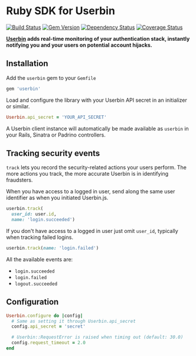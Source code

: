 # Ruby SDK for Userbin

[![Build Status](https://travis-ci.org/userbin/userbin-ruby.png)](https://travis-ci.org/userbin/userbin-ruby)
[![Gem Version](https://badge.fury.io/rb/userbin.png)](http://badge.fury.io/rb/userbin)
[![Dependency Status](https://gemnasium.com/userbin/userbin-ruby.png)](https://gemnasium.com/userbin/userbin-ruby)
[![Coverage Status](https://coveralls.io/repos/userbin/userbin-ruby/badge.png)](https://coveralls.io/r/userbin/userbin-ruby)

**[Userbin](https://userbin.com) adds real-time monitoring of your authentication stack, instantly notifying you and your users on potential account hijacks.**

## Installation

Add the `userbin` gem to your `Gemfile`

```ruby
gem 'userbin'
```

Load and configure the library with your Userbin API secret in an initializer or similar.

```ruby
Userbin.api_secret = 'YOUR_API_SECRET'
```

A Userbin client instance will automatically be made available as `userbin` in your Rails, Sinatra or Padrino controllers.

## Tracking security events

`track` lets you record the security-related actions your users perform. The more actions you track, the more accurate Userbin is in identifying fraudsters.

When you have access to a logged in user, send along the same user identifier as when you initiated Userbin.js.

```ruby
userbin.track(
  user_id: user.id,
  name: 'login.succeeded')
```

If you don't have access to a logged in user just omit `user_id`, typically when tracking failed logins.

```ruby
userbin.track(name: 'login.failed')
```

All the available events are:

- `login.succeeded`
- `login.failed`
- `logout.succeeded`

## Configuration

```ruby
Userbin.configure do |config|
  # Same as setting it through Userbin.api_secret
  config.api_secret = 'secret'

  # Userbin::RequestError is raised when timing out (default: 30.0)
  config.request_timeout = 2.0
end
```
